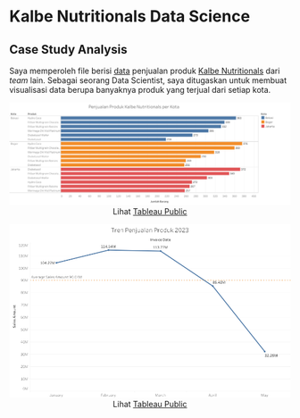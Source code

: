 # Kalbe Nutritionals Data Science

## Case Study Analysis
Saya memperoleh file berisi [data](https://raw.githubusercontent.com/sabirinID/Kalbe-Nutritionals-Data-Science/main/Case%20Study%20Analysis/Kalbe_Nutritionals_Product_Sales_Dataset.csv) penjualan produk [Kalbe Nutritionals](https://kalbenutritionals.com/id) dari _team_ lain. Sebagai seorang Data Scientist, saya ditugaskan untuk membuat visualisasi data berupa banyaknya produk yang terjual dari setiap kota.

<p align="center">
  <img src="https://github.com/sabirinID/Kalbe-Nutritionals-Data-Science/blob/main/Case%20Study%20Analysis/Product_Sales.png" width="900" height="auto" alt="Product Sales per City">
  <br>
  Lihat <a href="https://public.tableau.com/app/profile/sabirin/viz/ProductSales_16884264968160/PenjualanProduk">Tableau Public</a>
</p>

<p align="center">
  <img src="https://github.com/sabirinID/Kalbe-Nutritionals-Data-Science/blob/main/Case%20Study%20Analysis/Product_Sales_Trends.png" width="900" height="auto" alt="Product Sales Trends by Month">
  <br>
  Lihat <a href="https://public.tableau.com/app/profile/sabirin/viz/KalbeNutritionalsProductSalesTrendsbyMonth/SalesTransaction">Tableau Public</a>
</p>
